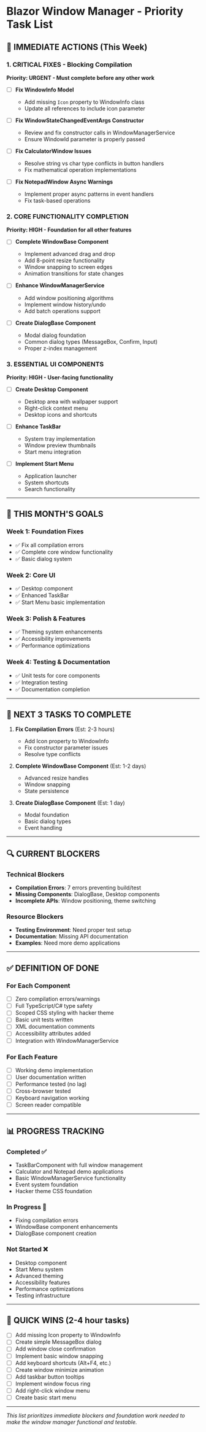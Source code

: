 # Blazor Window Manager - Priority Task List

## 🚨 IMMEDIATE ACTIONS (This Week)

### 1. CRITICAL FIXES - Blocking Compilation
**Priority: URGENT - Must complete before any other work**

- [ ] **Fix WindowInfo Model**
  - Add missing `Icon` property to WindowInfo class
  - Update all references to include icon parameter

- [ ] **Fix WindowStateChangedEventArgs Constructor**
  - Review and fix constructor calls in WindowManagerService
  - Ensure WindowId parameter is properly passed

- [ ] **Fix CalculatorWindow Issues**
  - Resolve string vs char type conflicts in button handlers
  - Fix mathematical operation implementations

- [ ] **Fix NotepadWindow Async Warnings**
  - Implement proper async patterns in event handlers
  - Fix task-based operations

### 2. CORE FUNCTIONALITY COMPLETION
**Priority: HIGH - Foundation for all other features**

- [ ] **Complete WindowBase Component**
  - Implement advanced drag and drop
  - Add 8-point resize functionality
  - Window snapping to screen edges
  - Animation transitions for state changes

- [ ] **Enhance WindowManagerService**
  - Add window positioning algorithms
  - Implement window history/undo
  - Add batch operations support

- [ ] **Create DialogBase Component**
  - Modal dialog foundation
  - Common dialog types (MessageBox, Confirm, Input)
  - Proper z-index management

### 3. ESSENTIAL UI COMPONENTS
**Priority: HIGH - User-facing functionality**

- [ ] **Create Desktop Component**
  - Desktop area with wallpaper support
  - Right-click context menu
  - Desktop icons and shortcuts

- [ ] **Enhance TaskBar**
  - System tray implementation
  - Window preview thumbnails
  - Start menu integration

- [ ] **Implement Start Menu**
  - Application launcher
  - System shortcuts
  - Search functionality

---

## 📅 THIS MONTH'S GOALS

### Week 1: Foundation Fixes
- ✅ Fix all compilation errors
- ✅ Complete core window functionality
- ✅ Basic dialog system

### Week 2: Core UI
- ✅ Desktop component
- ✅ Enhanced TaskBar
- ✅ Start Menu basic implementation

### Week 3: Polish & Features
- ✅ Theming system enhancements
- ✅ Accessibility improvements
- ✅ Performance optimizations

### Week 4: Testing & Documentation
- ✅ Unit tests for core components
- ✅ Integration testing
- ✅ Documentation completion

---

## 🎯 NEXT 3 TASKS TO COMPLETE

1. **Fix Compilation Errors** (Est: 2-3 hours)
   - Add Icon property to WindowInfo
   - Fix constructor parameter issues
   - Resolve type conflicts

2. **Complete WindowBase Component** (Est: 1-2 days)
   - Advanced resize handles
   - Window snapping
   - State persistence

3. **Create DialogBase Component** (Est: 1 day)
   - Modal foundation
   - Basic dialog types
   - Event handling

---

## 🔍 CURRENT BLOCKERS

### Technical Blockers
- **Compilation Errors**: 7 errors preventing build/test
- **Missing Components**: DialogBase, Desktop components
- **Incomplete APIs**: Window positioning, theme switching

### Resource Blockers
- **Testing Environment**: Need proper test setup
- **Documentation**: Missing API documentation
- **Examples**: Need more demo applications

---

## ✅ DEFINITION OF DONE

### For Each Component
- [ ] Zero compilation errors/warnings
- [ ] Full TypeScript/C# type safety
- [ ] Scoped CSS styling with hacker theme
- [ ] Basic unit tests written
- [ ] XML documentation comments
- [ ] Accessibility attributes added
- [ ] Integration with WindowManagerService

### For Each Feature
- [ ] Working demo implementation
- [ ] User documentation written
- [ ] Performance tested (no lag)
- [ ] Cross-browser tested
- [ ] Keyboard navigation working
- [ ] Screen reader compatible

---

## 📊 PROGRESS TRACKING

### Completed ✅
- TaskBarComponent with full window management
- Calculator and Notepad demo applications
- Basic WindowManagerService functionality
- Event system foundation
- Hacker theme CSS foundation

### In Progress 🔄
- Fixing compilation errors
- WindowBase component enhancements
- DialogBase component creation

### Not Started ❌
- Desktop component
- Start Menu system
- Advanced theming
- Accessibility features
- Performance optimizations
- Testing infrastructure

---

## 🚀 QUICK WINS (2-4 hour tasks)

- [ ] Add missing Icon property to WindowInfo
- [ ] Create simple MessageBox dialog
- [ ] Add window close confirmation
- [ ] Implement basic window snapping
- [ ] Add keyboard shortcuts (Alt+F4, etc.)
- [ ] Create window minimize animation
- [ ] Add taskbar button tooltips
- [ ] Implement window focus ring
- [ ] Add right-click window menu
- [ ] Create basic start menu

---

*This list prioritizes immediate blockers and foundation work needed to make the window manager functional and testable.*

